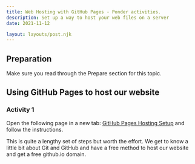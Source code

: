 ```yaml
---
title: Web Hosting with GitHub Pages - Ponder activities.
description: Set up a way to host your web files on a server
date: 2021-11-12

layout: layouts/post.njk
---
```


## Preparation

Make sure you read through the Prepare section for this topic. 

## Using GitHub Pages to host our website 

### Activity 1

Open the following page in a new tab: <a href="https://byui-wdd.github.io/wdd130/activities/w02-hosting-setup-online.html" target='_blank'>GitHub Pages Hosting Setup</a> and follow the instructions. 

This is quite a lengthy set of steps but worth the effort. We get to know a little bit about Git and GitHub and have a free method to host our website and get a free github.io domain.
